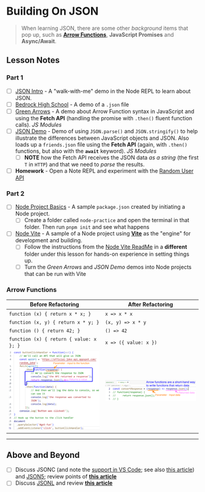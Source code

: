 # Building On JSON

> When learning JSON, there are some other *background* items that pop up, such as [**Arrow Functions**](#arrow-functions), **JavaScript Promises** and **Async/Await**.

## Lesson Notes

### Part 1

- [ ] [JSON Intro](./jsonIntroScript.js) - A "walk-with-me" demo in the Node REPL to learn about JSON.
- [ ] [Bedrock High School](./bedrockHighSchool.json) - A demo of a `.json` file
- [ ] [Green Arrows](./green-arrows/index.js) - A demo about Arrow Function syntax in JavaScript and using the **Fetch API** (handling the promise with `.then()` fluent function calls). *JS Modules*
- [ ] [JSON Demo](./json-demo/index.js) - Demo of using `JSON.parse()` and `JSON.stringify()` to help illustrate the differences between JavaScript objects and JSON. Also loads up a `friends.json` file using the **Fetch API** (again, with `.then()` functions, but also with the **`await`** keyword). *JS Modules*
  - [ ] **NOTE** how the Fetch API receives the JSON data *as a string* (the first `T` in `HTTP`) and that we need to *parse* the results.
- [ ] **Homework** - Open a Note REPL and experiment with the [Random User API](./DemoRandomUserApi.js)

### Part 2

- [ ] [Node Project Basics](./node-plain/package.json) - A sample `package.json` created by initiating a Node project.
  - [ ] Create a folder called `node-practice` and open the terminal in that folder. Then run `pnpm init` and see what happens
- [ ] [Node Vite](./node-vite/ReadMe.md) - A sample of a Node project using [**Vite**]() as the "engine" for development and building.
  - [ ] Follow the instructions from the [Node Vite ReadMe](./node-vite/ReadMe.md) in a **different** folder under this lesson for hands-on experience in setting things up.
  - [ ] Turn the *Green Arrows* and *JSON Demo* demos into Node projects that can be run with Vite

### Arrow Functions

| Before Refactoring | After Refactoring |
| --- | --- |
| ```function (x) { return x * x; }``` | ```x => x * x``` |
| ```function (x, y) { return x * y; }``` | ```(x, y) => x * y``` |
| ```function () { return 42; }``` | ```() => 42``` |
| ```function (x) { return { value: x }; }``` | ```x => ({ value: x })``` |
| ![](./images/before-refactoring.png) | ![](./images/after-refactoring.png) |

----

## Above and Beyond

- [ ] Discuss JSONC (and note the [support in VS Code](https://code.visualstudio.com/Docs/languages/json#_json-with-comments); see also [this article](https://www.techiediaries.com/enable-json-comments-vs-code/)) and [JSON5](https://json5.org/); review points of [**this article**](https://tuantran92.id.vn/comparison-of-json-and-json5/) 
- [ ] Discuss [JSONL](https://jsonlines.org/) and review [**this article**](https://www.atatus.com/glossary/jsonl/)
